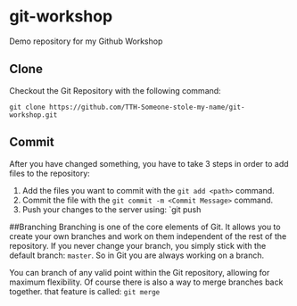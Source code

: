 # git-workshop
Demo repository for my Github Workshop

## Clone 
Checkout the Git Repository with the following command: 

`git clone https://github.com/TTH-Someone-stole-my-name/git-workshop.git`

## Commit 
After you have changed something, you have to take 3 steps in order to add files to the repository: 
1. Add the files you want to commit with the `git add <path>` command. 
2. Commit the file with the `git commit -m <Commit Message>` command. 
3. Push your changes to the server using: `git push

##Branching
Branching is one of the core elements of Git. It allows you to create your own branches and work on them independent of the rest of the repository. 
If you never change your branch, you simply stick with the default branch: `master`. So in Git you are always working on a branch. 

You can branch of any valid point within the Git repository, allowing for maximum flexibility. Of course there is also a way to merge branches back together. 
that feature is called: `git merge`

